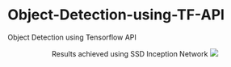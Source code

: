 # Object-Detection-using-TF-API
Object Detection using Tensorflow API

<p align="center">
  Results achieved using SSD Inception Network
  <img src="https://github.com/olafplacha/Object-Detection-using-TF-API/blob/master/TF_SF.gif">
</p>
